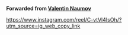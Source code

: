 **Forwarded from [Valentin Naumov](https://t.me/valnaumov)**

https://www.instagram.com/reel/C-vtVl4IsOh/?utm_source=ig_web_copy_link